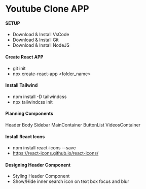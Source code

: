 # Youtube Clone APP

####    SETUP   ####
- Download & Install VsCode
- Download & Install Git
- Download & Install NodeJS

#### Create React APP ####
- git init
- npx create-react-app <folder_name>

#### Install Tailwind ####
- npm install -D tailwindcss
- npx tailwindcss init

#### Planning Components ####
Header
Body
    Sidebar
    MainContainer
        ButtonList
        VideosContainer

#### Install React Icons ####
- npm install react-icons --save
- https://react-icons.github.io/react-icons/

#### Designing Header Component ####
- Styling Header Component
- Show/Hide inner search icon on text box focus and blur 